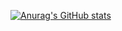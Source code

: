 [![Anurag's GitHub stats](https://github-readme-stats.vercel.app/api?username=Rooon-K)](https://github.com/anuraghazra/github-readme-stats)
